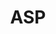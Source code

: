---
layout: tag-list
type: tag
title:  ASP
slug: ASP
category:  Tag
sidebar: false
description: >
    El ASREPRoast es una técnica parecida a Kerberoasting que intenta crackear offline las contraseñas de los usuarios de servicio pero las de los que tienen el atributo DONT_REQ_PREAUTH, es decir, los que no se les requiere pre-autenticación en kerberos. 
---